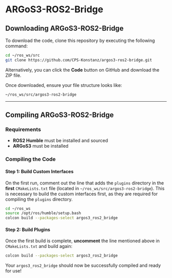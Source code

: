 # ARGoS3-ROS2-Bridge

## Downloading ARGoS3-ROS2-Bridge

To download the code, clone this repository by executing the following command:

```bash
cd ~/ros_ws/src
git clone https://github.com/CPS-Konstanz/argos3-ros2-bridge.git
```

Alternatively, you can click the **Code** button on GitHub and download the ZIP file.

Once downloaded, ensure your file structure looks like:
```
~/ros_ws/src/argos3-ros2-bridge
```

---

## Compiling ARGoS3-ROS2-Bridge

### Requirements
- **ROS2 Humble** must be installed and sourced
- **ARGoS3** must be installed

### Compiling the Code
#### Step 1: Build Custom Interfaces
On the first run, comment out the line that adds the `plugins` directory in the **first** `CMakeLists.txt` file (located in `~/ros_ws/src/argos3-ros2-bridge`). This is necessary to build the custom interfaces first, as they are required for compiling the `plugins` directory.

```bash
cd ~/ros_ws
source /opt/ros/humble/setup.bash
colcon build --packages-select argos3_ros2_bridge
```

#### Step 2: Build Plugins
Once the first build is complete, **uncomment** the line mentioned above in `CMakeLists.txt` and build again:

```bash
colcon build --packages-select argos3_ros2_bridge
```

Your `argos3_ros2_bridge` should now be successfully compiled and ready for use!

